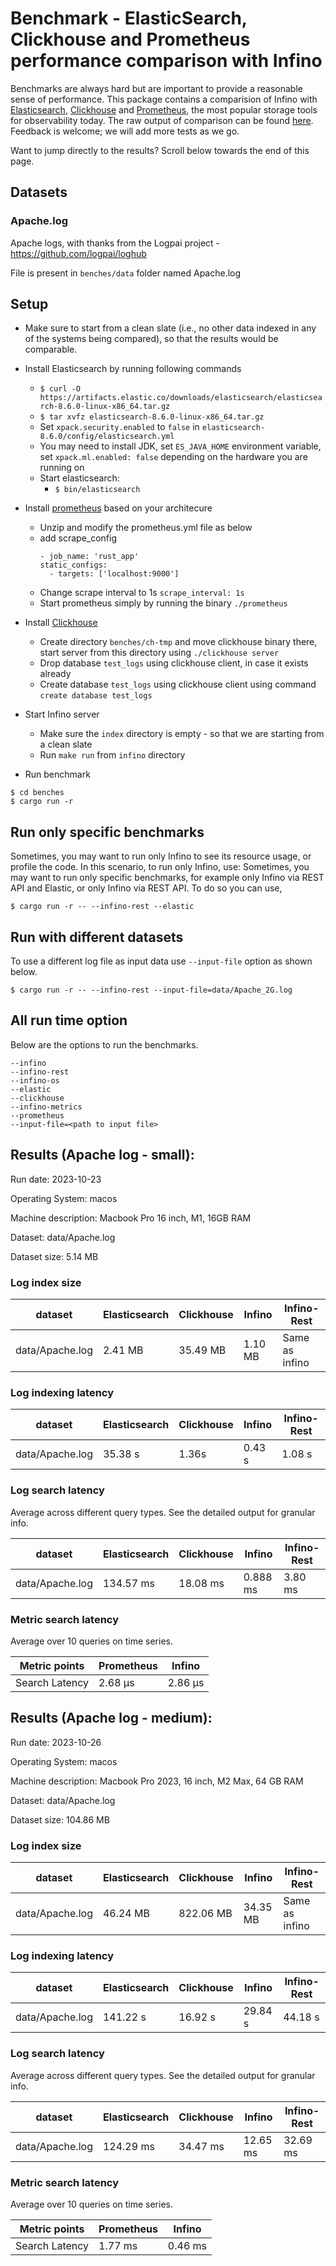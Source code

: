 # Benchmark - ElasticSearch, Clickhouse and Prometheus performance comparison with Infino

Benchmarks are always hard but are important to provide a reasonable sense of performance. This package contains a comparision of Infino with [Elasticsearch](https://github.com/elastic/elasticsearch-rs), [Clickhouse](https://github.com/ClickHouse/ClickHouse) and [Prometheus](https://github.com/prometheus/prometheus), the most popular storage tools for observability today. The raw output of comparison can be found [here](output.txt). Feedback is welcome; we will add more tests as we go.

Want to jump directly to the results? Scroll below towards the end of this page.

## Datasets

### Apache.log

Apache logs, with thanks from the Logpai project - https://github.com/logpai/loghub

File is present in `benches/data` folder named Apache.log

## Setup

- Make sure to start from a clean slate (i.e., no other data indexed in any of the systems being compared),
  so that the results would be comparable.
- Install Elasticsearch by running following commands
  - `$ curl -O https://artifacts.elastic.co/downloads/elasticsearch/elasticsearch-8.6.0-linux-x86_64.tar.gz`
  - `$ tar xvfz elasticsearch-8.6.0-linux-x86_64.tar.gz`
  - Set `xpack.security.enabled` to `false` in `elasticsearch-8.6.0/config/elasticsearch.yml`
  - You may need to install JDK, set `ES_JAVA_HOME` environment variable, set `xpack.ml.enabled: false` depending on
    the hardware you are running on
  - Start elasticsearch:
    - `$ bin/elasticsearch`
- Install [prometheus](https://prometheus.io/download/) based on your architecure
  - Unzip and modify the prometheus.yml file as below
  - add scrape_config
    ```
    - job_name: 'rust_app'
    static_configs:
      - targets: ['localhost:9000']
    ```
  - Change scrape interval to 1s `scrape_interval: 1s`
  - Start prometheus simply by running the binary `./prometheus`
- Install [Clickhouse](https://clickhouse.com/docs/en/install)
  - Create directory `benches/ch-tmp` and move clickhouse binary there, start server from this directory using `./clickhouse server`
  - Drop database `test_logs` using clickhouse client, in case it exists already
  - Create database `test_logs` using clickhouse client using command `create database test_logs`
- Start Infino server

  - Make sure the `index` directory is empty - so that we are starting from a clean slate
  - Run `make run` from `infino` directory

- Run benchmark

```
$ cd benches
$ cargo run -r
```

## Run only specific benchmarks

Sometimes, you may want to run only Infino to see its resource usage, or profile the code. In this scenario, to run only Infino, use:
Sometimes, you may want to run only specific benchmarks, for example only Infino via REST API and Elastic, or only Infino via REST API. To do so you can use,
```
$ cargo run -r -- --infino-rest --elastic
```

## Run with different datasets
To use a different log file as input data use `--input-file` option as shown below.
```
$ cargo run -r -- --infino-rest --input-file=data/Apache_2G.log
```

## All run time option
Below are the options to run the benchmarks.
```
--infino
--infino-rest
--infino-os
--elastic
--clickhouse
--infino-metrics
--prometheus
--input-file=<path to input file>
```


## Results (Apache log - small):

Run date: 2023-10-23

Operating System: macos

Machine description: Macbook Pro 16 inch, M1, 16GB RAM

Dataset: data/Apache.log

Dataset size: 5.14 MB

### Log index size

| dataset         | Elasticsearch | Clickhouse     | Infino        | Infino-Rest    |
| --------------- | ------------- | -------------- | ------------- | -------------- |
| data/Apache.log | 2.41 MB | 35.49 MB | 1.10 MB | Same as infino |

### Log indexing latency

| dataset         | Elasticsearch         | Clickhouse           | Infino              | Infino-Rest          |
| --------------- | --------------------- | -------------------- | ------------------- | -------------------- |
| data/Apache.log | 35.38 s | 1.36s | 0.43 s | 1.08 s |

### Log search latency

Average across different query types. See the detailed output for granular info.

| dataset         | Elasticsearch       | Clickhouse         | Infino           | Infino-Rest       |
| --------------- | ------------------- | ------------------ | ---------------- | ----------------- |
| data/Apache.log | 134.57 ms | 18.08 ms | 0.888 ms | 3.80 ms |

### Metric search latency

Average over 10 queries on time series.

| Metric points  | Prometheus        | Infino            |
| -------------- | ----------------- | ----------------- |
| Search Latency | 2.68 μs  | 2.86 μs |

## Results (Apache log - medium): 

Run date: 2023-10-26

Operating System: macos

Machine description: Macbook Pro 2023, 16 inch, M2 Max, 64 GB RAM

Dataset: data/Apache.log

Dataset size: 104.86 MB



### Log index size

| dataset | Elasticsearch | Clickhouse | Infino | Infino-Rest |
| ----- | ----- | ----- | ----- | ---- |
| data/Apache.log | 46.24 MB | 822.06 MB | 34.35 MB | Same as infino |


### Log indexing latency

| dataset | Elasticsearch | Clickhouse | Infino | Infino-Rest |
| ----- | ----- | ----- | ----- | ---- |
| data/Apache.log | 141.22 s  | 16.92 s  | 29.84 s  | 44.18 s  |


### Log search latency

Average across different query types. See the detailed output for granular info.

| dataset | Elasticsearch | Clickhouse | Infino | Infino-Rest |
| ------- | ------------- | ---------- | ------ | ----------- |
| data/Apache.log | 124.29 ms  | 34.47 ms  | 12.65 ms  | 32.69 ms  |


### Metric search latency

Average over 10 queries on time series.

|  Metric points |     Prometheus     |      Infino      |
| -------------- | ------------------ | ---------------- |
| Search Latency | 1.77 ms | 0.46 ms |